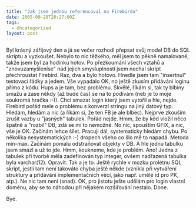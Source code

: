 ```yaml
---
title: "Jak jsem jednou referencoval na Firebirdu"
date: 2005-09-28T20:27:00Z
tags:
  - Uncategorized
layout: post
---
```

Byl krásný zářijový den a já se večer rozhodl přepsat svůj model DB do SQL skriptu a vyzkoušet. Nebylo to nic těžkého, měl jsem to pěkně namalované, takže jsem byl za hodinku hotov. Po přezkoumání všech vztahů a "znovuzamyšleníse" nad jejich smysluplností jsem nechal skript přechroustat Firebird. Raz, dva a bylo hotovo. Hnedle jsem tam "insertnul" testovací řádky a jedem. Vše vypadalo OK, no ještě zkusím přidávání loginu přímo z kódu. Hups a je tam, bez problému. Skvělé, říkám si, tak ty blbiny smažu a zase někdy (až bude čas) se na to podívám (neb je to moje soukromá hračka :-)). Chci smazat login který jsem vytořil a hle, nejde. Firebird pořád mele o problému s konverzí stringu na jiný datový typ. Hledám, hledám a nic (a říkám si, že ten FB je ale blbec). Nejprve zkouším zrušit vazby u "jasných" tabulek. Pořád nejde. Hmm, že by kód vložil něco špatně a "rozbil" DB, zdá se mi to nemožné. No nic, spouštím GFIX, a nic, vše je OK. Začínám lehce šílet. Pracuji dál, systematicky hledám chybu. Po několika nesystematických :-) dropech všeho co šlo mě to napadá. Metoda min-max. Začínám pomalu odstraňovat objekty v DB. A hle jednu tabulku jsem smázl a už to jde. Hmm, koukneme, kde je problém. Ano! Jedna z tabulek při tvorbě měla zadefinován typ integer, ovšem nadřazená tabulka byla varchar(12). Opravit. Tak a je to. Ještě rychle v mozku prolétnu SQL skript, jestli tam není takováto chyba ještě někde (vznikla při vytváření struktury a přidávání implementačních věcí, jako např. umělé id pro PK, atp.). Ne nic tam není (snad). OK, pro jistotu ješte udělám pro login vlastní doménu, aby se to náhodou při nějakém rozšiřování nestalo. Done.

Bye.